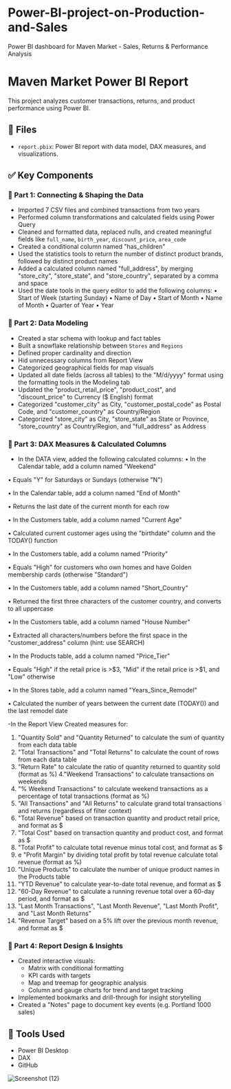 # Power-BI-project-on-Production-and-Sales
Power BI dashboard for Maven Market - Sales, Returns &amp; Performance Analysis
# Maven Market Power BI Report

This project analyzes customer transactions, returns, and product performance using Power BI.

## 📁 Files
- `report.pbix`: Power BI report with data model, DAX measures, and visualizations.

## ✅ Key Components

### 🔸 Part 1: Connecting & Shaping the Data
- Imported 7 CSV files and combined transactions from two years
- Performed column transformations and calculated fields using Power Query
- Cleaned and formatted data, replaced nulls, and created meaningful fields like `full_name`, `birth_year`, `discount_price`, `area_code`
- Created a conditional column named "has_children"
- Used the statistics tools to return the number of distinct product brands, followed by distinct 
product names
- Added a calculated column named "full_address", by merging "store_city", "store_state", and 
"store_country", separated by a comma and space
- Used the date tools in the query editor to add the following columns: 
• Start of Week (starting Sunday) 
• Name of Day 
• Start of Month 
• Name of Month 
• Quarter of Year 
• Year 

### 🔸 Part 2: Data Modeling
- Created a star schema with lookup and fact tables
- Built a snowflake relationship between `Stores` and `Regions`
- Defined proper cardinality and direction
- Hid unnecessary columns from Report View
- Categorized geographical fields for map visuals
- Updated all date fields (across all tables) to the "M/d/yyyy" format using the formatting tools 
in the Modeling tab
- Updated the "product_retail_price", "product_cost", and "discount_price" to Currency ($ 
English) format
-  Categorized "customer_city" as City, "customer_postal_code" 
as Postal Code, and "customer_country" as Country/Region
- Categorized "store_city" as City, "store_state" as State or Province, 
"store_country" as Country/Region, and "full_address" as Address 

### 🔸 Part 3: DAX Measures & Calculated Columns
- In the DATA view, added the following calculated columns: 
• In the Calendar table, add a column named "Weekend"
 
• Equals "Y" for Saturdays or Sundays (otherwise "N")

• In the Calendar table, add a column named "End of Month" 

• Returns the last date of the current month for each row 

• In the Customers table, add a column named "Current Age" 

• Calculated current customer ages using the "birthdate" column and the TODAY() 
function 

• In the Customers table, add a column named "Priority" 

• Equals "High" for customers who own homes and have Golden membership cards 
(otherwise "Standard") 

• In the Customers table, add a column named "Short_Country" 

• Returned the first three characters of the customer country, and converts 
to all uppercase

• In the Customers table, add a column named "House Number" 

• Extracted all characters/numbers before the first space in the "customer_address" 
column (hint: use SEARCH) 

• In the Products table, add a column named "Price_Tier" 

• Equals "High" if the retail price is >$3, "Mid" if the retail price is >$1, and "Low" 
otherwise

• In the Stores table, add a column named "Years_Since_Remodel" 

• Calculated the number of years between the current date (TODAY()) and the last 
remodel date

-In the Report View Created measures for:
1. "Quantity Sold" and "Quantity Returned" to calculate the sum 
of quantity from each data table 
2. "Total Transactions" and "Total Returns" to calculate the 
count of rows from each data table 
3. "Return Rate" to calculate the ratio of quantity returned to 
quantity sold (format as %) 
4."Weekend Transactions" to calculate transactions 
on weekends
5. "% Weekend Transactions" to calculate weekend 
transactions as a percentage of total transactions (format as %)
6.  "All Transactions" and "All Returns" to calculate grand total 
transactions and returns (regardless of filter context)
7.  "Total Revenue" based on transaction quantity and 
product retail price, and format as $
8.  "Total Cost" based on transaction quantity and product 
cost, and format as $
9.  "Total Profit" to calculate total revenue minus total cost, and 
format as $
10. e "Profit Margin" by dividing total profit by total 
revenue calculate total revenue (format as %)
11.  "Unique Products" to calculate the number of unique product 
names in the Products table
12. "YTD Revenue" to calculate year-to-date total revenue, and 
format as $
13.  "60-Day Revenue" to calculate a running revenue total over a 
60-day period, and format as $
14.  "Last Month Transactions", "Last Month Revenue", "Last 
Month Profit", and "Last Month Returns"
15. "Revenue Target" based on a 5% lift over the previous month 
revenue, and format as $ 

### 🔸 Part 4: Report Design & Insights
- Created interactive visuals:
  - Matrix with conditional formatting
  - KPI cards with targets
  - Map and treemap for geographic analysis
  - Column and gauge charts for trend and target tracking
- Implemented bookmarks and drill-through for insight storytelling
- Created a "Notes" page to document key events (e.g. Portland 1000 sales)


## 🧰 Tools Used
- Power BI Desktop
- DAX
- GitHub

![Screenshot (12)](https://github.com/user-attachments/assets/d0662c53-f4ee-453a-9b9f-113f82b7002e)


